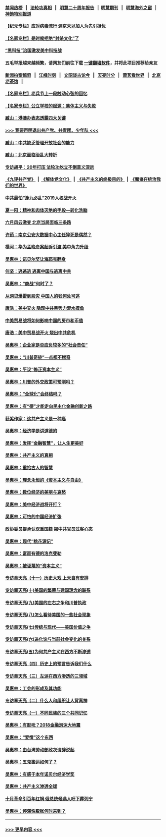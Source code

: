 #### [禁闻热榜](热点新闻.md?=0)  &nbsp;&nbsp;|&nbsp;&nbsp; [法轮功真相](https://github.com/gfw-breaker/truth/blob/master/README.md?=0) &nbsp;&nbsp;|&nbsp;&nbsp; [明慧二十周年报告](https://github.com/gfw-breaker/mh-reports/blob/master/README.md?=0) &nbsp;&nbsp;|&nbsp;&nbsp;[明慧期刊](https://github.com/gfw-breaker/mh-qikan) &nbsp;&nbsp;|&nbsp;&nbsp; [明慧海外之窗](https://github.com/gfw-breaker/mh-news/blob/master/README.md?=0) &nbsp;&nbsp;|&nbsp;&nbsp; [神韵特别报道](https://github.com/gfw-breaker/mh-news/blob/master/shenyun.md?=0)
#### [【纪元专栏】应对病毒流行 渥京未以加人为先引担忧](../pages/nsc423/n11875714.md?t=03091732) 
#### [【名家专栏】是时候拒绝“封杀文化”了](../pages/nsc423/n11814093.md?t=03091732) 
#### [“黑科技”治国激发美中科技战](../pages/nsc423/n11638056.md?t=03091732) 
#### 五毛举报越来越频繁，请网友们前往下载 [一键翻墙软件](https://github.com/gfw-breaker/ssr-accounts)，并将此项目推荐给亲友
#### [新闻拍案惊奇](https://github.com/gfw-breaker/banned-news/blob/master/pages/link4.md) &nbsp;&nbsp;|&nbsp;&nbsp; [江峰时刻](https://github.com/gfw-breaker/banned-news/blob/master/pages/link4.md) &nbsp;&nbsp;|&nbsp;&nbsp; [文昭谈古论今](https://github.com/gfw-breaker/banned-news/blob/master/pages/link4.md) &nbsp;&nbsp;|&nbsp;&nbsp; [天亮时分](https://github.com/gfw-breaker/banned-news/blob/master/pages/link4.md) &nbsp;&nbsp;|&nbsp;&nbsp; [萧茗看世界](https://github.com/gfw-breaker/banned-news/blob/master/pages/link4.md) &nbsp;&nbsp;|&nbsp;&nbsp; [北京老茶馆](https://github.com/gfw-breaker/banned-news/blob/master/pages/link4.md) &nbsp;&nbsp;|&nbsp;&nbsp; 
#### [【名家专栏】老兵节上一段触动心弦的回忆](../pages/nsc423/n11646016.md?t=03091732) 
#### [【名家专栏】公立学校的起源：集体主义与失败](../pages/nsc423/n11601833.md?t=03091732) 
#### [臧山：港澳办表态透露四大关键](../pages/nsc423/n11421628.md?t=03091732) 
#### [>>> 我要声明退出共产党、共青团、少年队 <<<](https://github.com/begood0513/goodnews/blob/master/quit/letter.md) 
#### [臧山：中共缺乏管理开放社会的能力](../pages/nsc423/n11407457.md?t=03091732) 
#### [臧山：北京面临治乱大转折](../pages/nsc423/n11406895.md?t=03091732) 
#### [专访胡平：20年打压 法轮功屹立不倒意义深远](../pages/nsc423/n11398800.md?t=03091732) 
#### [《九评共产党》](https://github.com/begood0513/9ping.md/blob/master/README.md) &nbsp;|&nbsp; [《解体党文化》](../../../../jtdwh.md/blob/master/README.md)  &nbsp;|&nbsp; [《共产主义的终极目的》](../../../../gczydzjmd.md/blob/master/README.md) &nbsp;|&nbsp; [《魔鬼在统治我们的世界》](../../../../mgztzwmdsj.md/blob/master/README.md) 
#### [中共最怕“逢九必乱”2019人权战开火](../pages/nsc423/n11385248.md?t=03091732) 
#### [夏一阳：精神和肉体灭绝的手段—转化洗脑](../pages/nsc423/n11368250.md?t=03091732) 
#### [六月风云激变 北京当局面临三条路](../pages/nsc423/n11313668.md?t=03091732) 
#### [许茹：南京公安大数据中心主任猝死是偶然？](../pages/nsc423/n11064744.md?t=03091732) 
#### [横河：华为孟晚舟案起诉引渡 美中角力升级](../pages/nsc423/n11027230.md?t=03091732) 
#### [吴惠林：诺贝尔奖让海耶克翻身](../pages/nsc423/n10890049.md?t=03091732) 
#### [何坚：逃逃逃 逃离中国与逃离中共](../pages/nsc423/n10592891.md?t=03091732) 
#### [吴惠林：“商战”何时了？](../pages/nsc423/n10573558.md?t=03091732) 
#### [从网贷爆雷到股灾 中国人的钱何处可逃](../pages/nsc423/n10572800.md?t=03091732) 
#### [唐浩：美中交火 隐现中共黑势力混水摸鱼](../pages/nsc423/n10544040.md?t=03091732) 
#### [中美贸易战将如何影响中国的房市和币值](../pages/nsc423/n10543697.md?t=03091732) 
#### [唐浩：美中贸易战开火 烧出中共危机](../pages/nsc423/n10540126.md?t=03091732) 
#### [吴惠林：企业家是否应负较多的“社会责任”](../pages/nsc423/n10535022.md?t=03091732) 
#### [吴惠林：“川普奇迹”一点都不稀奇](../pages/nsc423/n10512808.md?t=03091732) 
#### [吴惠林：平议“修正资本主义”](../pages/nsc423/n10495724.md?t=03091732) 
#### [吴惠林：川普的外交政策可预测吗？](../pages/nsc423/n10462387.md?t=03091732) 
#### [吴惠林：“全球化”会终结吗？](../pages/nsc423/n10452838.md?t=03091732) 
#### [吴惠林：有“德”才能走向民主化金融创新之路](../pages/nsc423/n10432292.md?t=03091732) 
#### [获奖作家：这共产主义是一种癌](../pages/nsc423/n10431541.md?t=03091732) 
#### [吴惠林：经济学是讲道德的](../pages/nsc423/n10398014.md?t=03091732) 
#### [吴惠林：发挥“金融智慧”，让人生更美好](../pages/nsc423/n10375019.md?t=03091732) 
#### [吴惠林：共产主义的真相](../pages/nsc423/n10351394.md?t=03091732) 
#### [吴惠林：重拾古人的智慧](../pages/nsc423/n10337691.md?t=03091732) 
#### [吴惠林：理念永恒的《资本主义与自由》](../pages/nsc423/n10316274.md?t=03091732) 
#### [吴惠林：数位经济的美丽与哀愁](../pages/nsc423/n10292946.md?t=03091732) 
#### [吴惠林：美中经济战将开打？](../pages/nsc423/n10258825.md?t=03091732) 
#### [吴惠林：可怕的中国经济扩张](../pages/nsc423/n10219147.md?t=03091732) 
#### [政协委员提承认双重国籍 揭中共官员过客心态](../pages/nsc423/n10208809.md?t=03091732) 
#### [吴惠林：现代“桃花源记”](../pages/nsc423/n10185234.md?t=03091732) 
#### [吴惠林：富而有德的洛克斐勒](../pages/nsc423/n10142264.md?t=03091732) 
#### [吴惠林：被诬蔑的“资本主义”](../pages/nsc423/n10124816.md?t=03091732) 
#### [专访章天亮（十一）历史大戏 上天自有安排](../pages/nsc423/n10094905.md?t=03091732) 
#### [专访章天亮(十)美国的繁荣与建国理念的联系](../pages/nsc423/n10094899.md?t=03091732) 
#### [专访章天亮(九)美国的左右之争和川普执政](../pages/nsc423/n10094889.md?t=03091732) 
#### [专访章天亮(八)怎么看待美国的一些社会现象](../pages/nsc423/n10094857.md?t=03091732) 
#### [专访章天亮(七)传统与现代——美国价值之争](../pages/nsc423/n10093140.md?t=03091732) 
#### [专访章天亮(六)进化论与当前社会变化的关系](../pages/nsc423/n10092036.md?t=03091732) 
#### [专访章天亮(五)为何共产主义在西方不断渗透](../pages/nsc423/n10083620.md?t=03091732) 
#### [专访章天亮（四）历史上的预言告诉我们什么](../pages/nsc423/n10083606.md?t=03091732) 
#### [专访章天亮（三）左派在西方渗透的三领域](../pages/nsc423/n10081115.md?t=03091732) 
#### [吴惠林：工会的形成及其功能](../pages/nsc423/n10080633.md?t=03091732) 
#### [专访章天亮（二）什么人和组织让人背离神](../pages/nsc423/n10076637.md?t=03091732) 
#### [专访章天亮（一）不同民族的三个共同记忆](../pages/nsc423/n10074188.md?t=03091732) 
#### [吴惠林：有影呒？2018金融泡沫大地震](../pages/nsc423/n10040534.md?t=03091732) 
#### [吴惠林：“爱情”这个东西](../pages/nsc423/n10019423.md?t=03091732) 
#### [吴惠林：由台湾劳动部政次请辞说起](../pages/nsc423/n9979679.md?t=03091732) 
#### [吴惠林：五鬼搬运如何了？](../pages/nsc423/n9925338.md?t=03091732) 
#### [吴惠林：有感于本年诺贝尔经济学奖](../pages/nsc423/n9871883.md?t=03091732) 
#### [吴惠林：共产主义渗透全球](../pages/nsc423/n9812748.md?t=03091732) 
#### [十月革命引百年红祸 俄总统候选人吁下葬列宁](../pages/nsc423/n9810182.md?t=03091732) 
#### [吴惠林：停滞性膨胀何时来到？](../pages/nsc423/n9764136.md?t=03091732) 

----
#### [ >>> 更早内容 <<< ](../indexes/nsc423-earlier.md)
